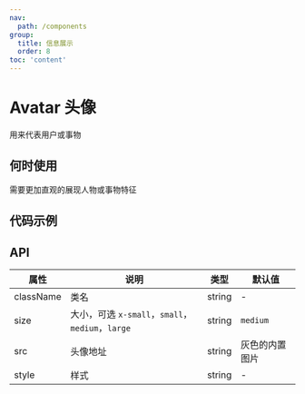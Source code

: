 ```yaml
---
nav:
  path: /components
group:
  title: 信息展示
  order: 8
toc: 'content'
---
```


# Avatar 头像

<code src="../../docs/components/compatibility.tsx" inline="true"></code>

用来代表用户或事物
## 何时使用
需要更加直观的展现人物或事物特征

## 代码示例

<code src='pages/Avatar/index'></code>

## API

| 属性 | 说明 | 类型 | 默认值 |
| --- | --- | --- | --- |
| className | 类名 | string | - |
| size | 大小，可选 `x-small`，`small`，`medium`，`large` | string | `medium` |
| src | 头像地址 | string | 灰色的内置图片 |
| style | 样式 | string | - |
